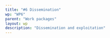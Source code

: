 ```yaml
---
title: "#6 Dissemination"
wp: "WP6"
parent: "Work packages"
layout: wp
description: "Dissemination and exploitation"
--- 
```


